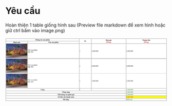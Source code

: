 # Yêu cầu

Hoàn thiện 1 table giống hình sau (Preview file markdown để xem hình hoặc giữ ctrl bấm vào image.png)

![alt text](image.png)
